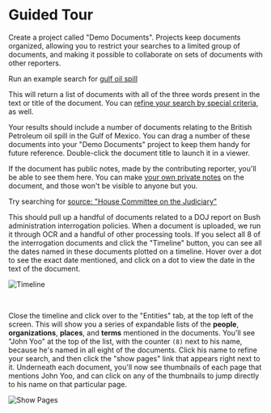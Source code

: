 # Guided Tour
 
Create a project called "Demo Documents". Projects keep documents organized, allowing you to restrict your searches to a limited group of documents, and making it possible to collaborate on sets of documents with other reporters.

Run an example search for [gulf oil spill][]
  
This will return a list of documents with all of the three words present in the text or title of the document. You can [refine your search by special criteria][], as well.
 
Your results should include a number of documents relating to the British Petroleum oil spill in the Gulf of Mexico. You can drag a number of these documents into your "Demo Documents" project to keep them handy for future reference. Double-click the document title to launch it in a viewer.

If the document has public notes, made by the contributing reporter, you'll be able to see them here. You can make [your own private notes][] on the document, and those won't be visible to anyone but you.
 
Try searching for [source: "House Committee on the Judiciary"][]
 
This should pull up a handful of documents related to a DOJ report on Bush administration interrogation policies. When a document is uploaded, we run it through OCR and a handful of other processing tools. If you select all 8 of the interrogation documents and click the "Timeline" button, you can see all the dates named in these documents plotted on a timeline. Hover over a dot to see the exact date mentioned, and click on a dot to view the date in the text of the document.

![Timeline][]

&nbsp;
 
Close the timeline and click over to the "Entities" tab, at the top left of the screen. This will show you a series of expandable lists of the **people**, **organizations**, **places**, and **terms** mentioned in the documents. You'll see "John Yoo" at the top of the list, with the counter `(8)` next to his name, because he's named in all eight of the documents. Click his name to refine your search, and then click the "show pages" link that appears right next to it. Underneath each document, you'll now see thumbnails of each page that mentions John Yoo, and can click on any of the thumbnails to jump directly to his name on that particular page.

![Show Pages][]

&nbsp;

[Timeline]: /images/help/timeline.jpg
[Show Pages]: /images/help/show_pages.png

[gulf oil spill]: #search/gulf%20oil%20spill
[refine your search by special criteria]: #help/searching
[your own private notes]: #help/notes
[source: "House Committee on the Judiciary"]: #search/source%3A%20%22House%20Committee%20on%20the%20Judiciary%22
